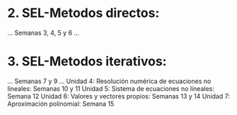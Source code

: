 # 2. SEL-Metodos directos: 
...
Semanas 3, 4, 5 y 6
...
# 3. SEL-Metodos iterativos: 
...
Semanas 7 y 9
...
Unidad 4: Resolución numérica de ecuaciones no lineales: Semanas 10 y 11
Unidad 5: Sistema de ecuaciones no lineales: Semana 12
Unidad 6: Valores y vectores propios: Semanas 13 y 14
Unidad 7: Aproximación polinomial: Semana 15
